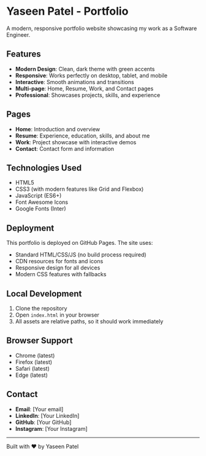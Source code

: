 # Yaseen Patel - Portfolio

A modern, responsive portfolio website showcasing my work as a Software Engineer.

## Features

- **Modern Design**: Clean, dark theme with green accents
- **Responsive**: Works perfectly on desktop, tablet, and mobile
- **Interactive**: Smooth animations and transitions
- **Multi-page**: Home, Resume, Work, and Contact pages
- **Professional**: Showcases projects, skills, and experience

## Pages

- **Home**: Introduction and overview
- **Resume**: Experience, education, skills, and about me
- **Work**: Project showcase with interactive demos
- **Contact**: Contact form and information

## Technologies Used

- HTML5
- CSS3 (with modern features like Grid and Flexbox)
- JavaScript (ES6+)
- Font Awesome Icons
- Google Fonts (Inter)

## Deployment

This portfolio is deployed on GitHub Pages. The site uses:

- Standard HTML/CSS/JS (no build process required)
- CDN resources for fonts and icons
- Responsive design for all devices
- Modern CSS features with fallbacks

## Local Development

1. Clone the repository
2. Open `index.html` in your browser
3. All assets are relative paths, so it should work immediately

## Browser Support

- Chrome (latest)
- Firefox (latest)
- Safari (latest)
- Edge (latest)

## Contact

- **Email**: [Your email]
- **LinkedIn**: [Your LinkedIn]
- **GitHub**: [Your GitHub]
- **Instagram**: [Your Instagram]

---

Built with ❤️ by Yaseen Patel 